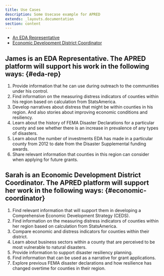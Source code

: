 ```yaml
---
title: Use Cases
description: Some Usecase example for APRED
extends: _layouts.documentation
section: content
---
```



- [An EDA Representative](#eda-rep)
- [Economic Development District Coordinator](#economic-coordinator)


## James is an EDA Representative. The APRED platform will support his work in the following ways: {#eda-rep}

1. Provide information that he can use during outreach to the communities under his control.
2. Find information on the measuring distress indicators of counties within his region based on calculation from StatsAmerica.
3. Develop narratives about distress that might be within counties in his region. And also stories about improving economic conditions and resiliency.
4. Learn about the history of FEMA Disaster Declarations for a particular county and see whether there is an increase in prevalence of any types of disasters. 
5. Learn about the number of investments EDA has made in a particular county from 2012 to date from the Disaster Supplemental funding awards.
6. Share relevant information that counties in this region can consider when applying for future grants.


## Sarah is an Economic Development District Coordinator. The APRED platform will support her work in the following ways: {#economic-coordinator}

1. Find relevant information that will support them in developing a Comprehensive Economic Development Strategy (CEDS).
2. Find information on the measuring distress indicators of counties within her region based on calculation from StatsAmerica.
3. Compare economic and distress indicators for counties within their district.
4. Learn about business sectors within a county that are perceived to be most vulnerable to natural disasters.
5. Provide information to support disaster resiliency planning.
6. Find information that can be used as a narrative for grant applications.
7. Explore previous FEMA disaster declarations and how resilience has changed overtime for counties in their region.
